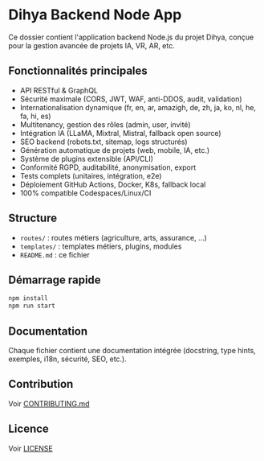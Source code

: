 # Dihya Backend Node App

Ce dossier contient l'application backend Node.js du projet Dihya, conçue pour la gestion avancée de projets IA, VR, AR, etc.

## Fonctionnalités principales
- API RESTful & GraphQL
- Sécurité maximale (CORS, JWT, WAF, anti-DDOS, audit, validation)
- Internationalisation dynamique (fr, en, ar, amazigh, de, zh, ja, ko, nl, he, fa, hi, es)
- Multitenancy, gestion des rôles (admin, user, invité)
- Intégration IA (LLaMA, Mixtral, Mistral, fallback open source)
- SEO backend (robots.txt, sitemap, logs structurés)
- Génération automatique de projets (web, mobile, IA, etc.)
- Système de plugins extensible (API/CLI)
- Conformité RGPD, auditabilité, anonymisation, export
- Tests complets (unitaires, intégration, e2e)
- Déploiement GitHub Actions, Docker, K8s, fallback local
- 100% compatible Codespaces/Linux/CI

## Structure
- `routes/` : routes métiers (agriculture, arts, assurance, ...)
- `templates/` : templates métiers, plugins, modules
- `README.md` : ce fichier

## Démarrage rapide
```bash
npm install
npm run start
```

## Documentation
Chaque fichier contient une documentation intégrée (docstring, type hints, exemples, i18n, sécurité, SEO, etc.).

## Contribution
Voir [CONTRIBUTING.md](../../../../CONTRIBUTING.md)

## Licence
Voir [LICENSE](../../../../LICENSE)
